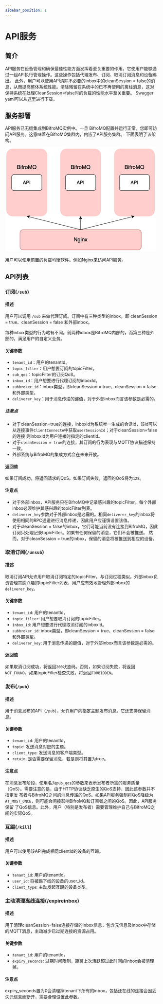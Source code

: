 ```yaml
---
sidebar_position: 1
---
```


# API服务
## 简介
API服务在设备管理和确保最佳性能方面发挥着至关重要的作用。它使用户能够通过一组API执行管理操作。这些操作包括代理发布、订阅、取消订阅消息和设备踢出。
此外，用户可以使用API清除不必要的inbox中的cleanSession = false的消息，从而提高整体系统性能。清除残留在系统中的已不再使用的离线消息，这对
保持系统在处理CleanSession=false时的负载的性能水平至关重要。
Swagger yaml可以从[这里](https://bifromq-api.gz.bcebos.com/BifroMQ-API.yaml)进行下载。

## 服务部署
API服务已无缝集成到BifroMQ实例中。一旦 BifroMQ配置并运行正常，您即可访问API服务。这意味着在BifroMQ集群内，内嵌了API服务集群。
下面表明了该架构。

![API-Arch.png](images%2FAPI-Arch.png)

用户可以使用前置的负载均衡软件。例如Nginx来访问API服务。

## API列表
### 订阅(`/sub`)
#### 描述
用户可以调用 `/sub` 来做代理订阅。订阅中有三种类型的inbox，即 cleanSession = true、cleanSession = false 和外部inbox。

每种inbox类型的行为略有不同。前两种inbox是BifroMQ内部的，而第三种是外部的，满足用户的自定义业务。
#### 关键参数
* `tenant_id`：用户的tenantId。
* `topic_filter`：用户想要订阅的topicFilter。
* `sub_qos`：topicFilter的订阅QoS。
* `inbox_id`：用户想要进行代理订阅的inboxId。
* `subbroker_id`：inbox类型，即cleanSession = true、cleanSession = false和外部类型。
* `deliverer_key`：用于消息传递的键值，对于外部inbox而言该参数是必需的。
##### 注意点
* 对于cleanSession=true的连接，inboxId为系统唯一生成的会话id，该id可以从连接事件`ClientConnecte`中获取`userSessionId`；对于cleanSession=false
的连接 则inboxId为用户连接时指定的clientId。
* 对于`cleanSession = true`的连接，其订阅的行为表现与MQTT协议描述保持一致。
* 外部系统与BifroMQ的集成方式会在未来开放。
#### 返回值
如果订阅成功，将返回请求的QoS。如果订阅失败，返回的QoS将为`128`。
#### 注意点
* 对于外部inbox，API服务只在BifroMQ中记录感兴趣的topicFilter。每个外部inbox必须维护其感兴趣的topicFilter列表。
* `deliverer_key`参数对于外部inbox是必需的。相同`deliverer_key`的inbox将使用相同的RPC通道进行消息传递，因此用户应谨慎设置该值。
* 对于cleanSession = false的inbox，它们可能当前没有连接到BifroMQ，因此订阅只处理记录topicFilter。如果有任何保留的消息，它们不会被推送。
  然而，对于cleanSession = true的inbox，保留的消息将被推送到相应的设备。
### 取消订阅(`/unsub`)
#### 描述
取消订阅API允许用户取消订阅特定的topicFilter。与订阅过程类似，外部inbox负责管理其感兴趣的topicFilter列表，用户应有效地管理外部inbox的
`deliverer_key`。
#### 关键参数
* `tenant_id`: 用户的tenantId。
* `topic_filter`: 用户想要取消订阅的topicFilter。
* `inbox_id`: 用户想要进行代理取消订阅的inboxId。
* `subbroker_id`: inbox类型，即cleanSession = true、cleanSession = false和外部类型。
* `deliverer_key`: 用于消息传递的键值，对于外部inbox而言该参数是必需的。
#### 返回值
如果取消订阅成功，将返回`200`状态码。否则，如果订阅失败，将返回`NOT_FOUND`，如果topicFilter检查失败，将返回`FORBIDDEN`。
### 发布(`/pub`)
#### 描述
用于消息发布的API（`/pub`），允许用户向指定主题发布消息。它还支持保留消息。
#### 关键参数
* `tenant_id`: 用户的tenantId。
* `topic`: 发送消息对应的主题。
* `client_type`: 发送消息的客户端类型。
* `retain`: 是否需要保留消息，若是则将其置为true。
#### 注意点
在消息发布阶段，使用名为`pub_qos`的参数来表示发布者所需的服务质量（QoS）。需要注意的是，由于HTTP协议缺乏原生的QoS支持，因此该参数并不指定发
布者与BifroMQ之间的消息传递的QoS。如果API服务强制将QoS降级为`AT_MOST_ONCE`，则可能会间接影响BifroMQ和订阅者之间的QoS。因此，API服务保留
了QoS信息。此外，用户（特别是发布者）需要管理维护自己与BifroMQ之间的实际QoS。

### 互踢(`/kill`)
#### 描述
用户可以使用该API完成相同clientId的设备的互踢。
#### 关键参数
* `tenant_id`: 用户的tenantId。
* `user_id`: 将被踢下线的设备的user_id。
* `client_type`: 主动发起互踢的设备类型。
### 主动清理离线连接(/expireinbox)

#### 描述

用于清理cleanSession=false连接存储的inbox信息，包含元信息及inbox中存储的MQTT消息，主动减少已过期连接的资源占用。

#### 关键参数

* `tenant_id`: 用户的tenantId。
* `expiry_seconds`: 过期时间限制，距离上次活跃超过此时间的inbox会被清理掉。

#### 注意点
expiry_seconds置为0会清理掉tenant下所有的inbox，包括还在线的连接会因丢失元信息而断开，需要合理设置此参数。